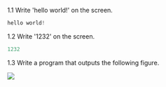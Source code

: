 1.1 Write 'hello world!' on the screen.

```python
hello world!
```

1.2 Write '1232' on the screen.

```python
1232
```

1.3 Write a program that outputs the following figure.

![](http://legendary.cdn.play8.io/learnpython/img/day1/1E-3.png "")

